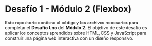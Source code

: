 # Desafío 1 - Módulo 2 (Flexbox)

Este repositorio contiene el código y los archivos necesarios para completar el **Desafío Uno** del **Módulo 2**. El objetivo de este desafío es aplicar los conceptos aprendidos sobre HTML, CSS y JavaScript para construir una página web interactiva con un diseño responsivo.

